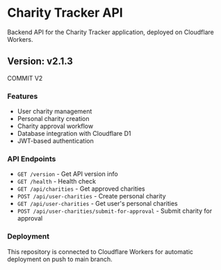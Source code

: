 # Charity Tracker API

Backend API for the Charity Tracker application, deployed on Cloudflare Workers.

## Version: v2.1.3
COMMIT V2
### Features
- User charity management
- Personal charity creation
- Charity approval workflow
- Database integration with Cloudflare D1
- JWT-based authentication

### API Endpoints
- `GET /version` - Get API version info
- `GET /health` - Health check
- `GET /api/charities` - Get approved charities
- `POST /api/user-charities` - Create personal charity
- `GET /api/user-charities` - Get user's personal charities
- `POST /api/user-charities/submit-for-approval` - Submit charity for approval

### Deployment

This repository is connected to Cloudflare Workers for automatic deployment on push to main branch.

